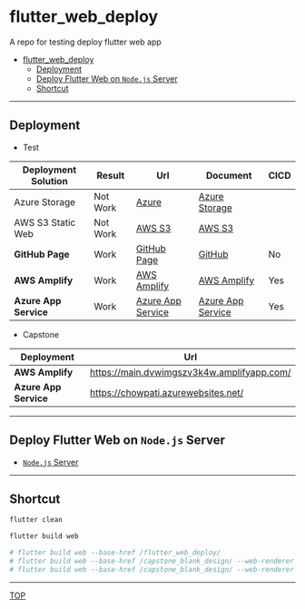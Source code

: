 # flutter_web_deploy

A repo for testing deploy flutter web app

- [flutter\_web\_deploy](#flutter_web_deploy)
  - [Deployment](#deployment)
  - [Deploy Flutter Web on `Node.js` Server](#deploy-flutter-web-on-nodejs-server)
  - [Shortcut](#shortcut)

---

## Deployment

- Test

| Deployment Solution   | Result   | Url                                                                                | Document                                                        | CICD |
| --------------------- | -------- | ---------------------------------------------------------------------------------- | --------------------------------------------------------------- | ---- |
| Azure Storage         | Not Work | [Azure](https://capstonewebhosting.z14.web.core.windows.net/)                      | [Azure Storage](./doc/azure_storage/azure_storage.md)           |      |
| AWS S3 Static Web     | Not Work | [AWS S3](http://humber-capstone-webhosting.s3-website.ca-central-1.amazonaws.com/) | [AWS S3](./doc/aws_s3/aws_s3.md)                                |      |
| **GitHub Page**       | Work     | [GitHub Page](https://simonangel-fong.github.io/chowpati/)                         | [GitHub](./doc/github_page/github_page.md)                      | No   |
| **AWS Amplify**       | Work     | [AWS Amplify](https://master.d4xxdvavu47mx.amplifyapp.com/)                        | [AWS Amplify](./doc/aws_amplify/aws_amplify.md)                 | Yes  |
| **Azure App Service** | Work     | [Azure App Service](https://flutter-deploy-test.azurewebsites.net/)                | [Azure App Service](./doc/azure_appservice/azure_appservice.md) | Yes  |

- Capstone

| Deployment            | Url                                        |
| --------------------- | ------------------------------------------ |
| **AWS Amplify**       | https://main.dvwimgszv3k4w.amplifyapp.com/ |
| **Azure App Service** | https://chowpati.azurewebsites.net/    |

---

## Deploy Flutter Web on `Node.js` Server

- [`Node.js` Server](./doc/nodejs/nodejs.md)

---

## Shortcut

```sh
flutter clean

flutter build web

# flutter build web --base-href /flutter_web_deploy/
# flutter build web --base-href /capstone_blank_design/ --web-renderer html
# flutter build web --base-href /capstone_blank_design/ --web-renderer canvaskit

```

---

[TOP](#flutter_web_deploy)
